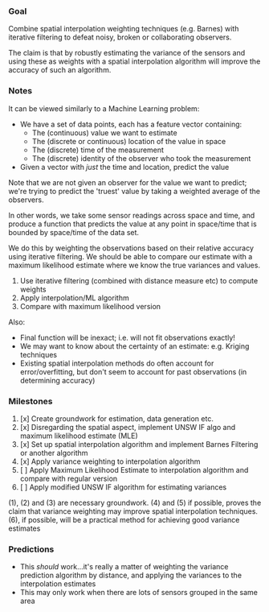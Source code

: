 ### Goal
Combine spatial interpolation weighting techniques (e.g. Barnes) with iterative filtering to defeat noisy, broken or collaborating observers.

The claim is that by robustly estimating the variance of the sensors and using these as weights with a spatial interpolation algorithm will improve the accuracy of such an algorithm.

### Notes

It can be viewed similarly to a Machine Learning problem:
- We have a set of data points, each has a feature vector containing:
    - The (continuous) value we want to estimate
    - The (discrete or continuous) location of the value in space
    - The (discrete) time of the measurement
    - The (discrete) identity of the observer who took the measurement
- Given a vector with *just* the time and location, predict the value

Note that we are not given an observer for the value we want to predict; we're trying to predict the 'truest' value by taking a weighted average of the observers.

In other words, we take some sensor readings across space and time, and produce a function that predicts the value at any point in space/time that is bounded by space/time of the data set.

We do this by weighting the observations based on their relative accuracy using iterative filtering.
We should be able to compare our estimate with a maximum likelihood estimate where we know the true variances and values.

1. Use iterative filtering (combined with distance measure etc) to compute weights
2. Apply interpolation/ML algorithm
3. Compare with maximum likelihood version

Also:
- Final function will be inexact; i.e. will not fit observations exactly!
- We may want to know about the certainty of an estimate: e.g. Kriging techniques
- Existing spatial interpolation methods do often account for error/overfitting, but don't seem to account for past observations (in determining accuracy)

### Milestones

1. [x] Create groundwork for estimation, data generation etc.
2. [x] Disregarding the spatial aspect, implement UNSW IF algo and maximum likelihood estimate (MLE)
3. [x] Set up spatial interpolation algorithm and implement Barnes Filtering or another algorithm
4. [x] Apply variance weighting to interpolation algorithm
5. [ ] Apply Maximum Likelihood Estimate to interpolation algorithm and compare with regular version
6. [ ] Apply modified UNSW IF algorithm for estimating variances

(1), (2) and (3) are necessary groundwork.
(4) and (5) if possible, proves the claim that variance weighting may improve spatial interpolation techniques.
(6), if possible, will be a practical method for achieving good variance estimates

### Predictions
- This _should_ work...it's really a matter of weighting the variance prediction algorithm by distance, and applying the variances to the interpolation estimates
- This may only work when there are lots of sensors grouped in the same area

